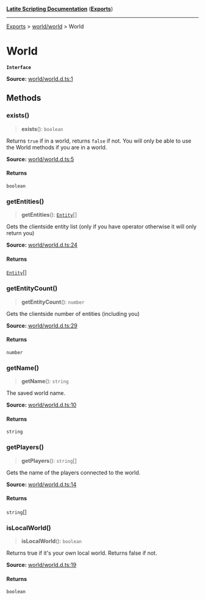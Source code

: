 [**Latite Scripting Documentation**](../../README.md) ([**Exports**](../../exports.md))

---

[Exports](../../exports.md) > [world/world](../index.md) > World

# World

**`Interface`**

**Source:** [world/world.d.ts:1](https://github.com/LatiteScripting/latitescripting.github.io/blob/a08b0d1/definitions/world/world.d.ts#L1)

## Methods

### exists()

> **exists**(): `boolean`

Returns `true` if in a world, returns `false` if not. You will only be able to use the World methods if you are in a world.

**Source:** [world/world.d.ts:5](https://github.com/LatiteScripting/latitescripting.github.io/blob/a08b0d1/definitions/world/world.d.ts#L5)

#### Returns

`boolean`

### getEntities()

> **getEntities**(): [`Entity`](../../module.world_entity/classes/class.Entity.md)[]

Gets the clientside entity list (only if you have operator otherwise it will only return you)

**Source:** [world/world.d.ts:24](https://github.com/LatiteScripting/latitescripting.github.io/blob/a08b0d1/definitions/world/world.d.ts#L24)

#### Returns

[`Entity`](../../module.world_entity/classes/class.Entity.md)[]

### getEntityCount()

> **getEntityCount**(): `number`

Gets the clientside number of entities (including you)

**Source:** [world/world.d.ts:29](https://github.com/LatiteScripting/latitescripting.github.io/blob/a08b0d1/definitions/world/world.d.ts#L29)

#### Returns

`number`

### getName()

> **getName**(): `string`

The saved world name.

**Source:** [world/world.d.ts:10](https://github.com/LatiteScripting/latitescripting.github.io/blob/a08b0d1/definitions/world/world.d.ts#L10)

#### Returns

`string`

### getPlayers()

> **getPlayers**(): `string`[]

Gets the name of the players connected to the world.

**Source:** [world/world.d.ts:14](https://github.com/LatiteScripting/latitescripting.github.io/blob/a08b0d1/definitions/world/world.d.ts#L14)

#### Returns

`string`[]

### isLocalWorld()

> **isLocalWorld**(): `boolean`

Returns true if it's your own local world. Returns false if not.

**Source:** [world/world.d.ts:19](https://github.com/LatiteScripting/latitescripting.github.io/blob/a08b0d1/definitions/world/world.d.ts#L19)

#### Returns

`boolean`
